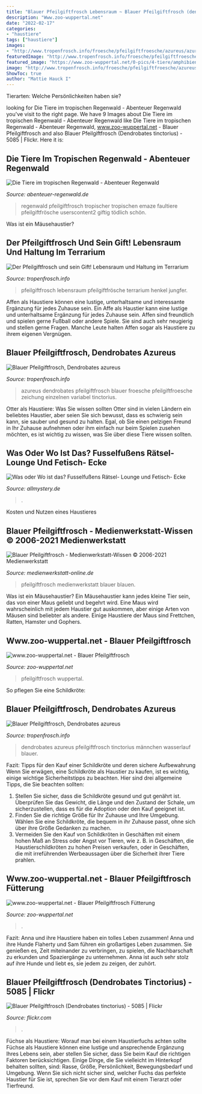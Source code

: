 ```yaml
---
title: "Blauer Pfeilgiftfrosch Lebensraum ~ Blauer Pfeilgiftfrosch (dendrobates Tinctorius)"
description: "Www.zoo-wuppertal.net"
date: "2022-02-17"
categories:
- "haustiere"
tags: ["haustiere"]
images:
- "http://www.tropenfrosch.info/froesche/pfeilgiftfroesche/azureus/azureus_mitte_g.jpg"
featuredImage: "http://www.tropenfrosch.info/froesche/pfeilgiftfroesche/azureus/dendrobates_azureus_10.jpg"
featured_image: "https://www.zoo-wuppertal.net/0-pics/4-tiere/amphibien/froschlurche/baumsteigerfroesche/blauer-pfeilgiftfrosch/2012/20120203-fuetterung/20120203-133-blaue-pfeilgiftfroesche.jpg"
image: "http://www.tropenfrosch.info/froesche/pfeilgiftfroesche/azureus/dendrobates_azureus_10.jpg"
ShowToc: true
author: "Mattie Hauck I"
---
```



Tierarten: Welche Persönlichkeiten haben sie?

	

		
looking for Die Tiere im tropischen Regenwald - Abenteuer Regenwald you've visit to the right page. We have 9 Images about Die Tiere im tropischen Regenwald - Abenteuer Regenwald like Die Tiere im tropischen Regenwald - Abenteuer Regenwald, www.zoo-wuppertal.net - Blauer Pfeilgiftfrosch and also Blauer Pfeilgiftfrosch (Dendrobates tinctorius) - 5085 | Flickr. Here it is:
		
    
## Die Tiere Im Tropischen Regenwald - Abenteuer Regenwald

<img loading=lazy src="https://www.abenteuer-regenwald.de/uploads/media/core-m/07/227-regenwald-tiere-baumsteigerfrosch.jpg?v=1-0" onerror="this.onerror=null;this.src='https://tse4.mm.bing.net/th?id=OIP.wO-FQF7N1nSV4nxPB7tWFAHaDX&amp;pid=15.1';" alt="Die Tiere im tropischen Regenwald - Abenteuer Regenwald">

_Source: abenteuer-regenwald.de_

>regenwald pfeilgiftfrosch tropischer tropischen emaze faultiere pfeilgiftfrösche userscontent2 giftig tödlich schön. 

	

Was ist ein Mäusehaustier?

    
## Der Pfeilgiftfrosch Und Sein Gift! Lebensraum Und Haltung Im Terrarium

<img loading=lazy src="http://www.tropenfrosch.info/mainbilder/lebensraum-pfeilgiftfrosch.jpg" onerror="this.onerror=null;this.src='https://tse4.mm.bing.net/th?id=OIP.JCySotSlXLPlVNtI3ycxXQHaFY&amp;pid=15.1';" alt="Der Pfeilgiftfrosch und sein Gift! Lebensraum und Haltung im Terrarium">

_Source: tropenfrosch.info_

>pfeilgiftfrosch lebensraum pfeilgiftfrösche terrarium henkel jungfer. 

	

Affen als Haustiere können eine lustige, unterhaltsame und interessante Ergänzung für jedes Zuhause sein.
Ein Affe als Haustier kann eine lustige und unterhaltsame Ergänzung für jedes Zuhause sein. Affen sind freundlich und spielen gerne Fußball oder andere Spiele. Sie sind auch sehr neugierig und stellen gerne Fragen. Manche Leute halten Affen sogar als Haustiere zu ihrem eigenen Vergnügen.

    
## Blauer Pfeilgiftfrosch, Dendrobates Azureus

<img loading=lazy src="http://www.tropenfrosch.info/froesche/pfeilgiftfroesche/azureus/azureus_mitte_g.jpg" onerror="this.onerror=null;this.src='https://tse3.mm.bing.net/th?id=OIP.BnnzkqGdpgeKjSxwzJ-rGQHaE7&amp;pid=15.1';" alt="Blauer Pfeilgiftfrosch, Dendrobates azureus">

_Source: tropenfrosch.info_

>azureus dendrobates pfeilgiftfrosch blauer froesche pfeilgiftfroesche zeichung einzelnen variabel tinctorius. 

	

Otter als Haustiere: Was Sie wissen sollten
Otter sind in vielen Ländern ein beliebtes Haustier, aber seien Sie sich bewusst, dass es schwierig sein kann, sie sauber und gesund zu halten. Egal, ob Sie einen pelzigen Freund in Ihr Zuhause aufnehmen oder ihm einfach nur beim Spielen zusehen möchten, es ist wichtig zu wissen, was Sie über diese Tiere wissen sollten.

    
## Was Oder Wo Ist Das? Fusselfußens Rätsel- Lounge Und Fetisch- Ecke

<img loading=lazy src="https://www.allmystery.de/static/th/preview/i/03c1bbeb5a0fcb8f_blauer-pfeilgiftfrosch-dendrobates-azure.png_conv.jpg" onerror="this.onerror=null;this.src='https://tse1.mm.bing.net/th?id=OIP.HW_5x9Nouelc0xGC3MrCbwHaEK&amp;pid=15.1';" alt="Was oder Wo ist das? Fusselfußens Rätsel- Lounge und Fetisch- Ecke">

_Source: allmystery.de_

>. 

	

Kosten und Nutzen eines Haustieres

    
## Blauer Pfeilgiftfrosch - Medienwerkstatt-Wissen © 2006-2021 Medienwerkstatt

<img loading=lazy src="http://www.medienwerkstatt-online.de/lws_wissen/bilder/32504-2.jpg" onerror="this.onerror=null;this.src='https://tse3.mm.bing.net/th?id=OIP.66yEkJKBmRpYAPp11zw8uAHaEK&amp;pid=15.1';" alt="Blauer Pfeilgiftfrosch - Medienwerkstatt-Wissen © 2006-2021 Medienwerkstatt">

_Source: medienwerkstatt-online.de_

>pfeilgiftfrosch medienwerkstatt blauer blauen. 

	

Was ist ein Mäusehaustier?
Ein Mäusehaustier kann jedes kleine Tier sein, das von einer Maus geliebt und begehrt wird. Eine Maus wird wahrscheinlich mit jedem Haustier gut auskommen, aber einige Arten von Mäusen sind beliebter als andere. Einige Haustiere der Maus sind Frettchen, Ratten, Hamster und Gophers.

    
## Www.zoo-wuppertal.net - Blauer Pfeilgiftfrosch

<img loading=lazy src="https://www.zoo-wuppertal.net/0-pics/4-tiere/amphibien/froschlurche/baumsteigerfroesche/blauer-pfeilgiftfrosch/2014/20141224/20141224-022-blauer-pfeilgiftfrosch.jpg" onerror="this.onerror=null;this.src='https://tse2.mm.bing.net/th?id=OIP.pkI9DXsc7Nesih3d7-o4DQHaFj&amp;pid=15.1';" alt="www.zoo-wuppertal.net - Blauer Pfeilgiftfrosch">

_Source: zoo-wuppertal.net_

>pfeilgiftfrosch wuppertal. 

	

So pflegen Sie eine Schildkröte:

    
## Blauer Pfeilgiftfrosch, Dendrobates Azureus

<img loading=lazy src="http://www.tropenfrosch.info/froesche/pfeilgiftfroesche/azureus/dendrobates_azureus_10.jpg" onerror="this.onerror=null;this.src='https://tse2.mm.bing.net/th?id=OIP.xHB3FutIALY6i-TWau_Z9gHaE7&amp;pid=15.1';" alt="Blauer Pfeilgiftfrosch, Dendrobates azureus">

_Source: tropenfrosch.info_

>dendrobates azureus pfeilgiftfrosch tinctorius männchen wasserlauf blauer. 

	

Fazit: Tipps für den Kauf einer Schildkröte und deren sichere Aufbewahrung
Wenn Sie erwägen, eine Schildkröte als Haustier zu kaufen, ist es wichtig, einige wichtige Sicherheitstipps zu beachten. Hier sind drei allgemeine Tipps, die Sie beachten sollten:
1. Stellen Sie sicher, dass die Schildkröte gesund und gut genährt ist. Überprüfen Sie das Gewicht, die Länge und den Zustand der Schale, um sicherzustellen, dass es für die Adoption oder den Kauf geeignet ist.
2. Finden Sie die richtige Größe für Ihr Zuhause und Ihre Umgebung. Wählen Sie eine Schildkröte, die bequem in ihr Zuhause passt, ohne sich über ihre Größe Gedanken zu machen.
3. Vermeiden Sie den Kauf von Schildkröten in Geschäften mit einem hohen Maß an Stress oder Angst vor Tieren, wie z. B. in Geschäften, die Haustierschildkröten zu hohen Preisen verkaufen, oder in Geschäften, die mit irreführenden Werbeaussagen über die Sicherheit ihrer Tiere prahlen.

    
## Www.zoo-wuppertal.net - Blauer Pfeilgiftfrosch Fütterung

<img loading=lazy src="https://www.zoo-wuppertal.net/0-pics/4-tiere/amphibien/froschlurche/baumsteigerfroesche/blauer-pfeilgiftfrosch/2012/20120203-fuetterung/20120203-133-blaue-pfeilgiftfroesche.jpg" onerror="this.onerror=null;this.src='https://tse3.mm.bing.net/th?id=OIP.c4usUxqWIp_pSyk2RoaMagHaFj&amp;pid=15.1';" alt="www.zoo-wuppertal.net - Blauer Pfeilgiftfrosch Fütterung">

_Source: zoo-wuppertal.net_

>. 

	

Fazit: Anna und ihre Haustiere haben ein tolles Leben zusammen!
Anna und ihre Hunde Flaherty und Sam führen ein großartiges Leben zusammen. Sie genießen es, Zeit miteinander zu verbringen, zu spielen, die Nachbarschaft zu erkunden und Spaziergänge zu unternehmen. Anna ist auch sehr stolz auf ihre Hunde und liebt es, sie jedem zu zeigen, der zuhört.

    
## Blauer Pfeilgiftfrosch (Dendrobates Tinctorius) - 5085 | Flickr

<img loading=lazy src="https://live.staticflickr.com/7352/27491578176_ee6d2490cd_b.jpg" onerror="this.onerror=null;this.src='https://tse4.mm.bing.net/th?id=OIP.KVWtAD2fMPg2J3Es9e1N7QHaFj&amp;pid=15.1';" alt="Blauer Pfeilgiftfrosch (Dendrobates tinctorius) - 5085 | Flickr">

_Source: flickr.com_

>. 

	

Füchse als Haustiere: Worauf man bei einem Haustierfuchs achten sollte
Füchse als Haustiere können eine lustige und ansprechende Ergänzung Ihres Lebens sein, aber stellen Sie sicher, dass Sie beim Kauf die richtigen Faktoren berücksichtigen. Einige Dinge, die Sie vielleicht im Hinterkopf behalten sollten, sind: Rasse, Größe, Persönlichkeit, Bewegungsbedarf und Umgebung. Wenn Sie sich nicht sicher sind, welcher Fuchs das perfekte Haustier für Sie ist, sprechen Sie vor dem Kauf mit einem Tierarzt oder Tierfreund.


